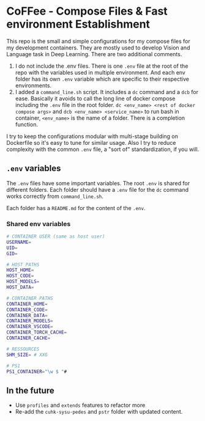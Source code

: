 # CoFFee - Compose Files & Fast environment Establishment

This repo is the small and simple configurations for my compose files for my development containers. They are mostly used to develop Vision and Language task in Deep Learning. There are two additional comments.

1. I do not include the .env files. There is one `.env` file at the root of the repo with the variables used in multiple environment. And each env folder has its own `.env` variable which are specific to their respective environments.
2. I added a `command_line.sh` script. It includes a `dc` command and a `dcb` for ease. Basically it avoids to call the long line of docker compose including the `.env` file in the root folder. `dc <env_name> <rest of docker compose args>` and `dcb <env_name> <service_name>` to run bash in container, `<env_name>` is the name of a folder. There is a completion function. 

I try to keep the configurations modular with multi-stage building on Dockerfile so it's easy to tune for similar usage. Also I try to reduce complexity with the common `.env` file, a "sort of" standardization, if you will.

## `.env` variables

The `.env` files have some important variables. The root `.env` is shared for different folders. Each folder should have a `.env` file for the `dc` command works correctly from `command_line.sh`. 

Each folder has a `README.md` for the content of the `.env`.

### Shared env variables

```bash
# CONTAINER USER (same as host user)
USERNAME=
UID=
GID=

# HOST PATHS
HOST_HOME=
HOST_CODE=
HOST_MODELS=
HOST_DATA=

# CONTAINER PATHS 
CONTAINER_HOME=
CONTAINER_CODE=
CONTAINER_DATA=
CONTAINER_MODELS=
CONTAINER_VSCODE=
CONTAINER_TORCH_CACHE=
CONTAINER_CACHE=

# RESSOURCES
SHM_SIZE= # XXG

# PS1
PS1_CONTAINER="\w $ "# 
```

## In the future

- Use `profiles` and `extends` features to refactor more
- Re-add the `cuhk-sysu-pedes` and `pstr` folder with updated content.
